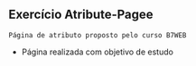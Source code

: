 ## Exercício Atribute-Pagee

    Página de atributo proposto pelo curso B7WEB

* Página realizada com objetivo de estudo